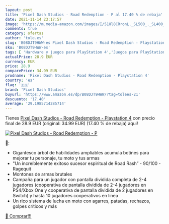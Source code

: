 ```yaml
---
layout: post
title: 'Pixel Dash Studios - Road Redemption - P al 17.40 % de rebaja'
date: 2021-11-14 23:17:57
image: 'https://m.media-amazon.com/images/I/51Hl8CRronL._SL500_._SL400_.jpg'
comments: true
category: ofertas
author: 'tole.es'
slug: 'B08DJT9HWW-es Pixel Dash Studios - Road Redemption - Playstation 4'
sku: 'B08DJT9HWW-es'
tags: [ 'Hardware y juegos para PlayStation 4','Juegos para PlayStation 4','Videojuegos','pixel dash studios','playstation', ]
actualPrice: 28.9 EUR
currency: EUR
price: 28.9
comparePrice: 34.99 EUR
prodname: 'Pixel Dash Studios - Road Redemption - Playstation 4'
country: 'es'
flag: '🇪🇸'
brand: 'Pixel Dash Studios'
buyurl: 'https://www.amazon.es/dp/B08DJT9HWW/?tag=tolees-21'
descuento: '17.40'
average: '29.1985714285714'
---
```


Tienes [Pixel Dash Studios - Road Redemption - Playstation 4](https://www.amazon.es/dp/B08DJT9HWW/?tag=tolees-21) con precio final de  28.9 EUR (original: 34.99 EUR) (17.40 %  de rebaja) aqui!

[![Pixel Dash Studios - Road Redemption - P](https://m.media-amazon.com/images/I/51Hl8CRronL._SL500_._SL400_.jpg)](https://www.amazon.es/dp/B08DJT9HWW/?tag=tolees-21)

🔎:

- Gigantesco árbol de habilidades ampliables acumula botines para mejorar tu personaje, tu moto y tus armas
- "Un increíblemente exitoso sucesor espiritual de Road Rash” - 90/100 -Ragequit
- Montones de armas brutales
- Campaña para un jugador con pantalla dividida completa de 2-4 jugadores (cooperativa de pantalla dividida de 2-4 jugadores en PS4/Xbox One y cooperativa de pantalla dividida de 2 jugadores en Switch) y hasta 10 jugadores cooperativos en línea
- Un rico sistema de lucha en moto con agarres, patadas, rechazos, golpes críticos y más

[🛒 Comprar!!!](https://www.amazon.es/dp/B08DJT9HWW/?tag=tolees-21)
